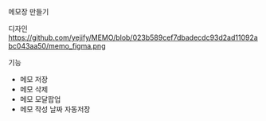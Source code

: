 메모장 만들기  

디자인  
https://github.com/yejify/MEMO/blob/023b589cef7dbadecdc93d2ad11092abc043aa50/memo_figma.png

기능  
- 메모 저장  
- 메모 삭제  
- 메모 모달팝업  
- 메모 작성 날짜 자동저장  